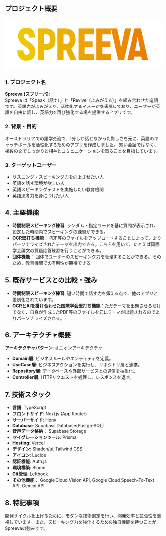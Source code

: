 ## プロジェクト概要
![Spreeva Icon](public/spreeva-icon.png)

### 1. プロジェクト名
**Spreeva (スプリーバ)**:  
Spreeva は「Speak（話す）」と「Revive（よみがえる）」を組み合わせた造語です。英語力がよみがえり、活性化するイメージを表現しており、ユーザーが英語を自由に話し、英語力を再び強化する場を提供するアプリです。

### 2. 背景・目的
オーストラリアでの語学交流で、1分しか話せなかった悔しさを元に、英語のキャッチボールを活性化するためのアプリを作成しました。
短い会話ではなく、複数の文でしっかりと相手とコミュニケーションを取ることを目指しています。

### 3. ターゲットユーザー
- リスニング・スピーキング力を向上させたい人
- 英語を話す環境が欲しい人
- 英語スピーキングテストを実施したい教育機関
- 英語思考力を身につけたい人

## 4. 主要機能

- **時間制限スピーキング練習**: ランダム・指定ワードを基に質問が表示され、設定した時間内でスピーキングの練習ができる。
- **OCR壁打ち機能**： PDF等のファイルをアップロードすることによって、よりパーソナライズされたテーマを出力できる。こちらを用いて、たとえば国際学会論文の質疑応答練習を行うことができる。
- **団体機能**： 団体でユーザーのスピーキング力を管理することができる。そのため、教育機関での有用性が期待できる

## 5. 既存サービスとの比較・強み

- **時間制限スピーキング練習**: 短い時間で話す力を鍛える点で、他のアプリと差別化されています。
- **OCRとAIを掛け合わせた国際学会壁打ち機能**：ただテーマを出題させるだけでなく、自身が作成したPDF等のファイルを元にテーマが出題されるのでよりパーソナライズされる。

## 6. アーキテクチャ概要

**アーキテクチャパターン**: オニオンアーキテクチャ  
- **Domain層**: ビジネスルールやエンティティを定義。  
- **UseCase層**: ビジネスアクションを実行し、リポジトリ層と連携。  
- **Repository層**: データベースや外部サービスとの通信を抽象化。  
- **Controller層**: HTTPリクエストを処理し、レスポンスを返す。

## 7. 技術スタック

- **言語**: TypeScript
- **フロントサイド**: Next.js (App Router)
- **サーバーサイド**: Hono
- **Database**: Supabase Database(PostgreSQL)
- **音声データ格納**： Supabase Storage
- **マイグレーションツール**: Prisma
- **Hosting**: Vercel
- **デザイン**: Shadcn/ui, Tailwind CSS
- **アイコン**: Lucide
- **認証機能**: Auth.js
- **環境構築**: Biome
- **Git管理**: Lefthook
- **その他機能**： Google Cloud Vision API, Google Cloud Speech-To-Text API, Gemini API

## 8. 特記事項

開発サイクルを上げるために、モダンな技術選定を行い、開発効率と拡張性を重視しています。また、スピーキング力を強化するための独自機能を持つことがSpreevaの強みです。
